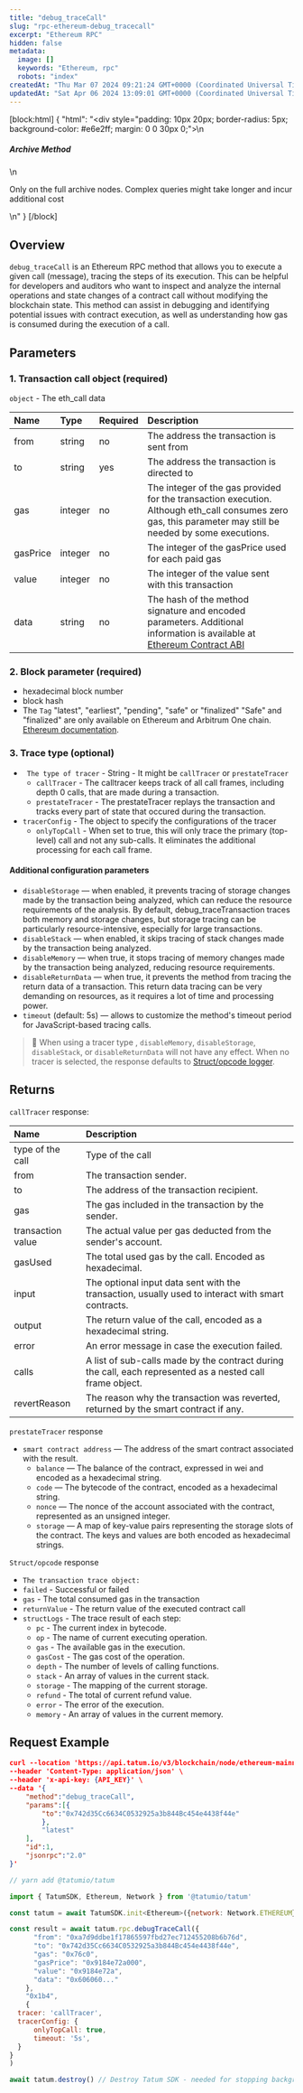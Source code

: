```yaml
---
title: "debug_traceCall"
slug: "rpc-ethereum-debug_tracecall"
excerpt: "Ethereum RPC"
hidden: false
metadata: 
  image: []
  keywords: "Ethereum, rpc"
  robots: "index"
createdAt: "Thu Mar 07 2024 09:21:24 GMT+0000 (Coordinated Universal Time)"
updatedAt: "Sat Apr 06 2024 13:09:01 GMT+0000 (Coordinated Universal Time)"
---
```

[block:html]
{
  "html": "<div style=\"padding: 10px 20px; border-radius: 5px; background-color: #e6e2ff; margin: 0 0 30px 0;\">\n  <h5>Archive Method</h5>\n  <p>Only on the full archive nodes. Complex queries might take longer and incur additional cost</p>\n</div>"
}
[/block]


## Overview

`debug_traceCall` is an Ethereum RPC method that allows you to execute a given call (message), tracing the steps of its execution. This can be helpful for developers and auditors who want to inspect and analyze the internal operations and state changes of a contract call without modifying the blockchain state. This method can assist in debugging and identifying potential issues with contract execution, as well as understanding how gas is consumed during the execution of a call.

## Parameters

### 1. Transaction call object (required)

`object` - The eth_call data

| Name     | Type    | Required | Description                                                                                                                                                                    |
| :------- | :------ | :------- | :----------------------------------------------------------------------------------------------------------------------------------------------------------------------------- |
| from     | string  | no       | The address the transaction is sent from                                                                                                                                       |
| to       | string  | yes      | The address the transaction is directed to                                                                                                                                     |
| gas      | integer | no       | The integer of the gas provided for the transaction execution. Although eth_call consumes zero gas, this parameter may still be needed by some executions.                     |
| gasPrice | integer | no       | The integer of the gasPrice used for each paid gas                                                                                                                             |
| value    | integer | no       | The integer of the value sent with this transaction                                                                                                                            |
| data     | string  | no       | The hash of the method signature and encoded parameters. Additional information is available at [Ethereum Contract ABI](https://docs.soliditylang.org/en/v0.7.0/abi-spec.html) |

### 2. Block parameter (required)

- hexadecimal block number
- block hash
- The `Tag` "latest", "earliest", "pending", "safe" or "finalized" "Safe" and "finalized" are only available on Ethereum and Arbitrum One chain. [Ethereum documentation](https://ethereum.org/en/developers/docs/apis/json-rpc/#default-block).

### 3. Trace type (optional)

- ` The type of tracer` - String - It might be `callTracer` or `prestateTracer`
  - `callTracer` - The calltracer keeps track of all call frames, including depth 0 calls, that are made during a transaction.
  - `prestateTracer` - The prestateTracer replays the transaction and tracks every part of state that occured during the transaction.
- `tracerConfig` - The object to specify the configurations of the tracer
  - `onlyTopCall` - When set to true, this will only trace the primary (top-level) call and not any sub-calls. It eliminates the additional processing for each call frame.

#### Additional configuration parameters

- `disableStorage` — when enabled, it prevents tracing of storage changes made by the transaction being analyzed, which can reduce the resource requirements of the analysis. By default, debug_traceTransaction traces both memory and storage changes, but storage tracing can be particularly resource-intensive, especially for large transactions.
- `disableStack` — when enabled, it skips tracing of stack changes made by the transaction being analyzed.
- `disableMemory` — when true, it stops tracing of memory changes made by the transaction being analyzed, reducing resource requirements.
- `disableReturnData` — when true, it prevents the method from tracing the return data of a transaction. This return data tracing can be very demanding on resources, as it requires a lot of time and processing power.
- `timeout` (default: 5s) — allows to customize the method's timeout period for JavaScript-based tracing calls.

> 🚧 When using a tracer type , `disableMemory`, `disableStorage`, `disableStack`, or `disableReturnData` will not have any effect. When no tracer is selected, the response defaults to [Struct/opcode logger](https://geth.ethereum.org/docs/developers/evm-tracing/built-in-tracers#structopcode-logger).

## Returns

`callTracer` response:

| Name              | Description                                                                                               |
| :---------------- | :-------------------------------------------------------------------------------------------------------- |
| type of the call  | Type of the call                                                                                          |
| from              | The transaction sender.                                                                                   |
| to                | The address of the transaction recipient.                                                                 |
| gas               | The gas included in the transaction by the sender.                                                        |
| transaction value | The actual value per gas deducted from the sender's account.                                              |
| gasUsed           | The total used gas by the call. Encoded as hexadecimal.                                                   |
| input             | The optional input data sent with the transaction, usually used to interact with smart contracts.         |
| output            | The return value of the call, encoded as a hexadecimal string.                                            |
| error             | An error message in case the execution failed.                                                            |
| calls             | A list of sub-calls made by the contract during the call, each represented as a nested call frame object. |
| revertReason      | The reason why the transaction was reverted, returned by the smart contract if any.                       |

`prestateTracer` response

- `smart contract address` — The address of the smart contract associated with the result.
  - `balance` — The balance of the contract, expressed in wei and encoded as a hexadecimal string.
  - `code` — The bytecode of the contract, encoded as a hexadecimal string.
  - `nonce` — The nonce of the account associated with the contract, represented as an unsigned integer.
  - `storage` — A map of key-value pairs representing the storage slots of the contract. The keys and values are both encoded as hexadecimal strings.

`Struct/opcode` response

- `The transaction trace object:`
- `failed` - Successful or failed
- `gas` - The total consumed gas in the transaction
- `returnValue` - The return value of the executed contract call
- `structLogs` - The trace result of each step:
  - `pc` - The current index in bytecode.
  - `op` - The name of current executing operation.
  - `gas` - The available gas in the execution.
  - `gasCost` - The gas cost of the operation.
  - `depth` - The number of levels of calling functions.
  - `stack` - An array of values in the current stack.
  - `storage` - The mapping of the current storage.
  - `refund` - The total of current refund value.
  - `error` - The error of the execution.
  - `memory` - An array of values in the current memory.

## Request Example

```json cURL
curl --location 'https://api.tatum.io/v3/blockchain/node/ethereum-mainnet/' \
--header 'Content-Type: application/json' \
--header 'x-api-key: {API_KEY}' \
--data '{
    "method":"debug_traceCall",
    "params":[{
        "to":"0x742d35Cc6634C0532925a3b844Bc454e4438f44e"
        },
        "latest"
    ],
    "id":1,
    "jsonrpc":"2.0"
}'
```
```javascript JS SDK
// yarn add @tatumio/tatum

import { TatumSDK, Ethereum, Network } from '@tatumio/tatum'

const tatum = await TatumSDK.init<Ethereum>({network: Network.ETHEREUM})

const result = await tatum.rpc.debugTraceCall({
      "from": "0xa7d9ddbe1f17865597fbd27ec712455208b6b76d",
      "to": "0x742d35Cc6634C0532925a3b844Bc454e4438f44e",
      "gas": "0x76c0",
      "gasPrice": "0x9184e72a000",
      "value": "0x9184e72a",
      "data": "0x606060..."
    },
    "0x1b4",
    {
  tracer: 'callTracer',
  tracerConfig: {
      onlyTopCall: true,
      timeout: '5s',
  }
}
)

await tatum.destroy() // Destroy Tatum SDK - needed for stopping background jobs
```
